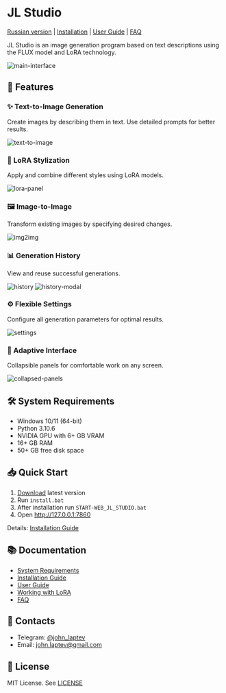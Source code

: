 # JL Studio

[Russian version](README.md) | [Installation](docs/en/installation.md) | [User Guide](docs/en/user-guide.md) | [FAQ](docs/en/faq.md)

JL Studio is an image generation program based on text descriptions using the FLUX model and LoRA technology.

![main-interface](docs/images/main-interface.png)

## 🚀 Features

### ✨ Text-to-Image Generation
Create images by describing them in text. Use detailed prompts for better results.

![text-to-image](docs/images/text-to-image.png)

### 🎨 LoRA Stylization
Apply and combine different styles using LoRA models.

![lora-panel](docs/images/lora-panel.png)

### 🖼️ Image-to-Image
Transform existing images by specifying desired changes.

![img2img](docs/images/img2img.png)

### 📊 Generation History
View and reuse successful generations.

![history](docs/images/history.png)
![history-modal](docs/images/history-modal.png)

### ⚙️ Flexible Settings
Configure all generation parameters for optimal results.

![settings](docs/images/settings.png)

### 📱 Adaptive Interface
Collapsible panels for comfortable work on any screen.

![collapsed-panels](docs/images/collapsed-panels.png)

## 🛠️ System Requirements

- Windows 10/11 (64-bit)
- Python 3.10.6
- NVIDIA GPU with 6+ GB VRAM
- 16+ GB RAM
- 50+ GB free disk space

## 📥 Quick Start

1. [Download](https://github.com/John-LapTev/JL_Studio/releases) latest version
2. Run `install.bat`
3. After installation run `START-WEB_JL_STUDIO.bat`
4. Open http://127.0.0.1:7860

Details: [Installation Guide](docs/en/installation.md)

## 📚 Documentation

- [System Requirements](docs/en/requirements.md)
- [Installation Guide](docs/en/installation.md)
- [User Guide](docs/en/user-guide.md)
- [Working with LoRA](docs/en/lora-guide.md)
- [FAQ](docs/en/faq.md)

## 📧 Contacts

- Telegram: [@john_laptev](https://t.me/john_laptev)
- Email: john.laptev@gmail.com

## 📄 License

MIT License. See [LICENSE](LICENSE)